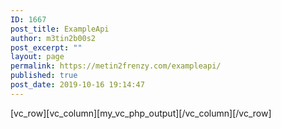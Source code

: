```yaml
---
ID: 1667
post_title: ExampleApi
author: m3tin2b00s2
post_excerpt: ""
layout: page
permalink: https://metin2frenzy.com/exampleapi/
published: true
post_date: 2019-10-16 19:14:47
---
```

[vc_row][vc_column][my_vc_php_output][/vc_column][/vc_row]